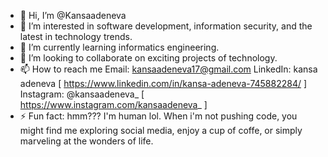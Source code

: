 - 👋 Hi, I’m @Kansaadeneva
- 👀 I’m interested in software development, information security, and the latest in technology trends.
- 🌱 I’m currently learning informatics engineering.
- 💞️ I’m looking to collaborate on exciting projects of technology.
- 📫 How to reach me
      Email: kansaadeneva17@gmail.com
      LinkedIn: kansa adeneva [ https://www.linkedin.com/in/kansa-adeneva-745882284/ ]
      Instagram: @kansaadeneva_ [ https://www.instagram.com/kansaadeneva_ ]
- ⚡ Fun fact: hmm??? I'm human lol. When i'm not pushing code, you might find me exploring social media, enjoy a cup of coffe, or simply marveling at the wonders of life.

<!---
Kansaadeneva/Kansaadeneva is a ✨ special ✨ repository because its `README.md` (this file) appears on your GitHub profile.
You can click the Preview link to take a look at your changes.
--->
